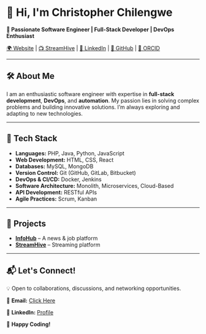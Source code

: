 # 👋 Hi, I'm Christopher Chilengwe  

**🚀 Passionate Software Engineer | Full-Stack Developer | DevOps Enthusiast**  

[🌍 Website](https://infohubs.42web.io/) | [📺 StreamHive](https://streamhive.42web.io/) | [💼 LinkedIn](https://zm.linkedin.com/in/christopher-chilengwe) | [🐙 GitHub](https://github.com/Christopher-Chilengwe) | [🔗 ORCID](https://orcid.org/0009-0002-3774-2238)  

---

## 🛠 About Me  
I am an enthusiastic software engineer with expertise in **full-stack development**, **DevOps**, and **automation**. My passion lies in solving complex problems and building innovative solutions. I’m always exploring and adapting to new technologies.  

---

## 🔧 Tech Stack  

- **Languages:** PHP, Java, Python, JavaScript  
- **Web Development:** HTML, CSS, React  
- **Databases:** MySQL, MongoDB  
- **Version Control:** Git (GitHub, GitLab, Bitbucket)  
- **DevOps & CI/CD:** Docker, Jenkins  
- **Software Architecture:** Monolith, Microservices, Cloud-Based  
- **API Development:** RESTful APIs  
- **Agile Practices:** Scrum, Kanban  

---

## 🌟 Projects  

- **[InfoHub](https://github.com/Christopher-Chilengwe/New-Tash)** – A news & job platform  
- **[StreamHive](https://streamhive.42web.io/)** – Streaming platform  

---

## 📬 Let's Connect!  
💡 Open to collaborations, discussions, and networking opportunities.  

📧 **Email:** [Click Here](mailto:chilengwechristopher@gmail.com)  

🔗 **LinkedIn:** [Profile](https://zm.linkedin.com/in/christopher-chilengwe)  

🚀 **Happy Coding!**
